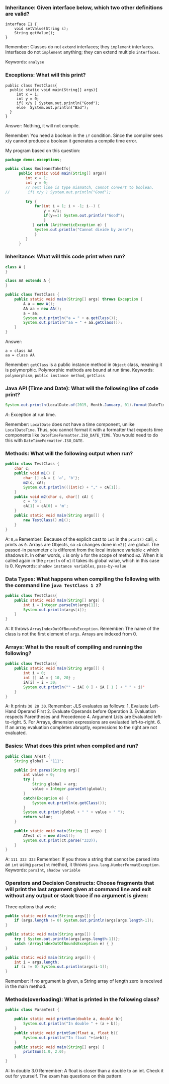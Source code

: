 ### Inheritance: Given interface below, which two other definitions are valid?

```
interface I1 {
    void setValue(String s);
    String getValue();
}
```

Remember: 
Classes do not `extend` interfaces; they `implement` interfaces.
Interfaces do not `implement` anything; they can extend multiple `interfaces`.

Keywords: `analyse`

### Exceptions: What will this print?

```
public class TestClass{
  public static void main(String[] args){
     int x = 1;
     int y = 0;
     if( x/y ) System.out.println("Good");
     else  System.out.println("Bad");
  }
}
```

Answer: Nothing, it will not compile.

Remember: You need a boolean in the `if` condition. Since the compiler sees x/y cannot produce a boolean it generates a compile time error.

My program based on this question: 
```java
package demos.exceptions;

public class BooleansTakeIfs{
	  public static void main(String[] args){
	     int x = 1;
	     int y = 0;
	     // next line is type mismatch, cannot convert to boolean.
//	      if( x/y ) System.out.println("Good");
	     
	     try {
	    	 for(int i = 1; i > -1; i--) {
	    		 y = x/i;
	    		 if(y==1) System.out.println("Good");
	    		 }
	     	} catch (ArithmeticException e) { 
	    	 System.out.println("Cannot divide by zero");
	    	 }
	     }
	  }
```


### Inheritance: What will this code print when run?

```java
class A {
}

class AA extends A {
}

public class TestClass {
    public static void main(String[] args) throws Exception {
        A a = new A();
        AA aa = new AA();
        a = aa;
        System.out.println("a = " + a.getClass());
        System.out.println("aa = " + aa.getClass());
    }
}
```

Answer: 
``` 
a = class AA
aa = class AA
```

Remember: 
`getClass` is a public instance method in `Object` class, meaning it is polymorphic.
Polymorphic methods are bound at run time. 
Keywords: `polymorphism`, `public instance method`, `getClass`

### Java API (Time and Date): What will the following line of code print?

```java
System.out.println(LocalDate.of(2015, Month.January, 01).format(DateTimeFormatter.ISO_DATE_TIME));
```

_A_: Exception at run time.

Remember:
`LocalDate` does not have a time component, unlike `LocalDateTime`. Thus, you cannot format it with a formatter that expects time components like `DateTimeFormatter.ISO_DATE_TIME`. You would need to do this with `DateTimeFormatter.ISO_DATE`.

### Methods: What will the following output when run?

```java
public class TestClass {
    char c;
    public void m1() {
        char [] cA = { 'a', 'b'};
        m2(c, cA);
        System.out.println(((int)c) + "," + cA[1]);
    }
    public void m2(char c, char[] cA) {
        c = 'b';
        cA[1] = cA[0] = 'm';
    }
    public static void main(String args[]) {
        new TestClass().m1();
    }
}
```

A: `0,m`
Remember: Because of the explicit cast to `int` in the `print()` call, `c` prints as `0`.
Arrays are Objects, so `cA` changes done in `m2()` are global.
The passed-in parameter `c` is different from the local instance variable `c` which shadows it. In other words, `c` is only `b` for the scope of method `m2`. When it is called again in the `println` of `m1` it takes its global value, which in this case is 0.
Keywords: `shadow instance variables`, `pass-by-value`

### Data Types: What happens when compiling the following with the command line `java TestClass 1 2`?

```java
public class TestClass{
    public static void main(String[] args) {
        int i = Integer.parseInt(args[1]);
        System.out.println(args[i]);
    }
}
```

A: It throws `ArrayIndexOutOfBoundsException`.
Remember:
The name of the class is not the first element of `args`.
Arrays are indexed from 0.

### Arrays: What is the result of compiling and running the following?

```java 
public class TestClass{
    public static void main(String args[]) {
        int i = 0;
        int [] iA = { 10, 20} ;
        iA[i] = i = 30;
        System.out.println("" = iA[ 0 ] + iA [ 1 ] + " " + i)'
    }
}
```

A: It prints `30 20 30`.
Remember: 
JLS evaluates as follows:
    1. Evaluate Left-Hand Operand First
    2. Evaluate Operands before Operation
    3. Evaluation respects Parentheses and Precedence
    4. Argument Lists are Evaluated left-to-right.
    5. For Arrays, dimension expressions are evaluated left-to-right. 
    6. If an array evaluation completes abruptly, expressions to the right are not evaluated.

### Basics: What does this print when compiled and run?

```java
public class ATest {
    String global = "111";

    public int pares(String arg){
        int value = 0;
        try {
            String global = arg;
            value = Integer.parseInt(global);
        }
        catch(Exception e) {
            System.out.println(e.getClass());
        }
        System.out.print(global + " " + value + " ");
        return value;
    }
    
    public static void main(String [] args) {
        ATest ct = new Atest();
        System.out.print(ct.parse("333));
    }
}
```

A: `111 333 333`
Remember: 
If you throw a string that cannot be parsed into an `int` using `parseInt` method, it throws `java.lang.NumberFormatException`.
Keywords: `parsInt`, `shadow variable`

### Operators and Decision Constructs: Choose fragments that will print the last argument given at command line and exit without any output or stack trace if no argument is given:

Three options that work:

```java
public static void main(String args[]) {
    if (args.length != 0) System.out.println(args[args.length-1]);
}
```

```java
public static void main(String args[]) {
    try { System.out.println(args[args.length-1])};
    catch (ArrayIndexOutOfBoundsException e) { }
}
```

```java
public static void main(String args[]) {
    int i = args.length;
    if (i != 0) System.out.println(args[i-1]);
}
```

Remember:
If no argument is given, a String array of length zero is received in the main method.

### Methods(overloading): What is printed in the following class?

```java
public class ParamTest {

    public static void printSum(double a, double b){
        System.out.println("In double " + (a + b));
    }
    public static void printSum(float a, float b){
        System.out.println("In float "+(a+b));
    }
    public static void main(String[] args) {
        printSum(1.0, 2.0);
    }
}
```

A: In double 3.0
Remember:
A float is closer than a double to an int. Check it out for yourself. The exam has questions on this pattern. 
